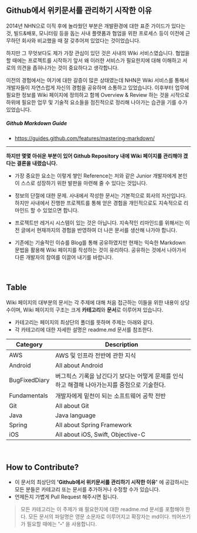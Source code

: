 
## Github에서 위키문서를 관리하기 시작한 이유

2014년 NHN으로 이직 후에 놀라웠던 부분은 개발환경에 대한 표준 가이드가 있다는 것, 빌드&배포, 모니터링 등을 돕는 사내 플랫폼과 협업을 위한 프로세스 등이 이전에 근무하던 회사와 비교했을 때 잘 갖추어져 있었다는 것이었습니다.

하지만 그 무엇보다도 제가 가장 관심이 있던 것은 사내의 Wiki 서비스였습니다. 협업을 할 때에는 프로젝트를 시작하기 앞서 왜 이러한 서비스가 필요한지에 대해 이해하고 서로의 의견을 좁혀나가는 것이 중요하다고 생각합니다. 

이전의 경험에서는 여기에 대한 갈증이 많은 상태였는데 NHN은 Wiki 서비스를 통해서 개발자들이 자연스럽게 자신의 경험을 공유하며 소통하고 있었습니다. 이후부터 업무에 필요한 정보를 Wiki 페이지에 정의하고 함께 Overview & Review 하는 것을 시작으로 하위에 필요한 업무 및 기술적 요소들을 점진적으로 정리해 나아가는 습관을 기를 수가 있었습니다.

##### Github Markdown Guide
- https://guides.github.com/features/mastering-markdown/


----

**하지만 몇몇 아쉬운 부분이 있어 Github Repository 내에 Wiki 페이지를 관리해야 겠다는 결론을 내렸습니다.**

- 가장 중요한 요소는 이렇게 쌓인 Reference는 저와 같은 Junior 개발자에게 본인이 스스로 성장하기 위한 발판을 마련해 줄 수 있다는 것입니다.


- 정보의 단절에 대한 문제. 사내에서 작성한 문서는 기본적으로 회사의 자산입니다. 하지만 사내에서 진행한 프로젝트를 통해 얻은 경험을 개인적으로도 지속적으로 리마인드 할 수 있었으면 합니다.


- 프로젝트만 레거시 시스템이 있는 것은 아닙니다. 지속적인 리마인드를 위해서는 이전 글에서 현재까지의 경험을 반영하여 더 나은 문서를 생산해 나가야 합니다.


- 기존에는 기술적인 이슈를 Blog를 통해 공유하였지만 현재는 익숙한 Markdown 문법을 활용해 Wiki 페이지를 작성하는 것이 유리하다. 공유하는 것에서 나아가서 다른 개발자의 참여를 이끌어 내기를 바랍니다.


<br>

## Table

Wiki 페이지의 대부분의 문서는 각 주제에 대해 처음 접근하는 이들을 위한 내용이 상당수이며, Wiki 페이지의 구조는 크게 **카테고리**와 **문서**로 이루어져 있습니다.

- 카테고리는 페이지의 최상단의 폴더를 뜻하며 주제는 아래와 같다.
- 각 카테고리에 대한 자세한 설명은 readme.md 문서를 참조한다. 

| Category | Description |
| --- | --- |
| AWS | AWS 및 인프라 전반에 관한 지식 |
| Android | All about Android |
| BugFixedDiary | 버그픽스 기록을 남긴다기 보다는 어떻게 문제를 인식하고 해결해 나아가는지를 중점으로 기술한다. |
| Fundamentals | 개발자에게 밑천이 되는 소프트웨어 공학 전반 |
| Git | All about Git |
| Java | Java language |
| Spring | All about Spring Framework |
| iOS | All about iOS, Swift, Objective-C |

<br>

## How to Contribute?

- 이 문서의 최상단의 **'Github에서 위키문서를 관리하기 시작한 이유'** 에 공감하시는 모든 분들은 카테고리 또는 문서를 추가하거나 수정할 수가 있습니다.
- 언제든지 가볍게 Pull Request 해주시면 됩니다.

> 모든 카테고리는 이 주제가 왜 필요한지에 대한 readme.md 문서를 포함해야 한다.
> 모든 문서의 파일명은 영문 소문자로 이루어지고 확장자는 md이다. 띄어쓰기가 필요할 때에는 **'-'** 을 사용합니다. 

<br>
